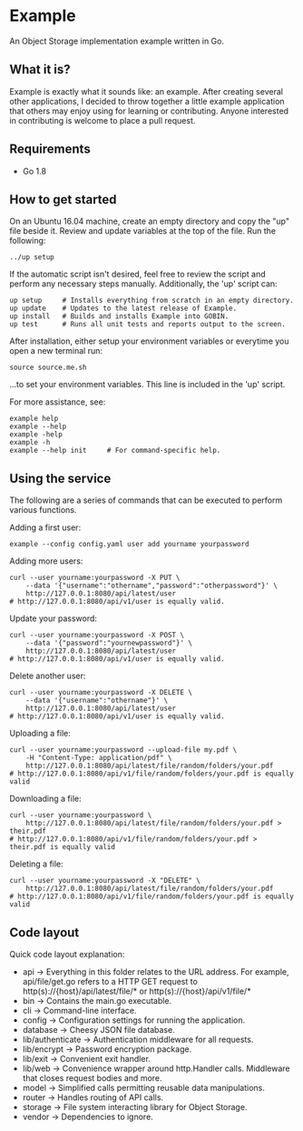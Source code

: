 # Example
An Object Storage implementation example written in Go.

## What it is?
Example is exactly what it sounds like: an example. After creating several other applications, I decided to throw together a little example application that others may enjoy using for learning or contributing. Anyone interested in contributing is welcome to place a pull request.

## Requirements
* Go 1.8

## How to get started
On an Ubuntu 16.04 machine, create an empty directory and copy the "up" file beside it. Review and update variables at the top of the file. Run the following:
```
../up setup
```
If the automatic script isn't desired, feel free to review the script and perform any necessary steps manually. Additionally, the 'up' script can:
```
up setup     # Installs everything from scratch in an empty directory.
up update    # Updates to the latest release of Example.
up install   # Builds and installs Example into GOBIN.
up test      # Runs all unit tests and reports output to the screen.
```

After installation, either setup your environment variables or everytime you open a new terminal run:
```
source source.me.sh
```
...to set your environment variables. This line is included in the 'up' script.

For more assistance, see:
```
example help
example --help
example -help
example -h
example --help init     # For command-specific help.
```

## Using the service
The following are a series of commands that can be executed to perform various functions.

Adding a first user:
```
example --config config.yaml user add yourname yourpassword
```

Adding more users:
```
curl --user yourname:yourpassword -X PUT \
    --data '{"username":"othername","password":"otherpassword"}' \
    http://127.0.0.1:8080/api/latest/user
# http://127.0.0.1:8080/api/v1/user is equally valid.
```

Update your password:
```
curl --user yourname:yourpassword -X POST \
    --data '{"password":"yournewpassword"}' \
    http://127.0.0.1:8080/api/latest/user
# http://127.0.0.1:8080/api/v1/user is equally valid.
```

Delete another user:
```
curl --user yourname:yourpassword -X DELETE \
    --data '{"username":"othername"}' \
    http://127.0.0.1:8080/api/latest/user
# http://127.0.0.1:8080/api/v1/user is equally valid.
```

Uploading a file:
```
curl --user yourname:yourpassword --upload-file my.pdf \
    -H "Content-Type: application/pdf" \
    http://127.0.0.1:8080/api/latest/file/random/folders/your.pdf
# http://127.0.0.1:8080/api/v1/file/random/folders/your.pdf is equally valid
```

Downloading a file:
```
curl --user yourname:yourpassword \
    http://127.0.0.1:8080/api/latest/file/random/folders/your.pdf > their.pdf
# http://127.0.0.1:8080/api/v1/file/random/folders/your.pdf > their.pdf is equally valid
```

Deleting a file:
```
curl --user yourname:yourpassword -X "DELETE" \
    http://127.0.0.1:8080/api/latest/file/random/folders/your.pdf
# http://127.0.0.1:8080/api/v1/file/random/folders/your.pdf is equally valid
```

## Code layout
Quick code layout explanation:
* api -> Everything in this folder relates to the URL address. For example, api/file/get.go refers to a HTTP GET request to http(s)://{host}/api/latest/file/* or http(s)://{host}/api/v1/file/*
* bin -> Contains the main.go executable.
* cli -> Command-line interface.
* config -> Configuration settings for running the application.
* database -> Cheesy JSON file database.
* lib/authenticate -> Authentication middleware for all requests.
* lib/encrypt -> Password encryption package.
* lib/exit -> Convenient exit handler.
* lib/web -> Convenience wrapper around http.Handler calls. Middleware that closes request bodies and more.
* model -> Simplified calls permitting reusable data manipulations.
* router -> Handles routing of API calls.
* storage -> File system interacting library for Object Storage.
* vendor -> Dependencies to ignore.
